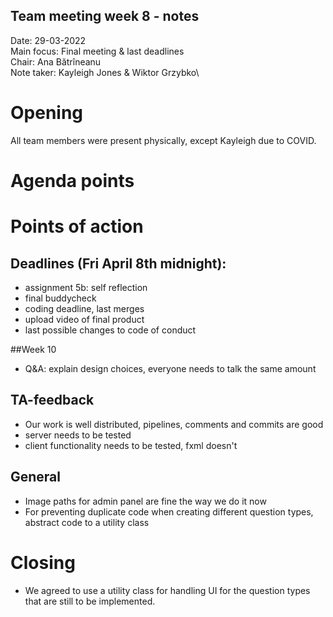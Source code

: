 ## Team meeting week 8 - notes
Date:           29-03-2022\
Main focus:     Final meeting & last deadlines\
Chair:          Ana Bătrîneanu\
Note taker:     Kayleigh Jones & Wiktor Grzybko\

# Opening
All team members were present physically, except Kayleigh due to COVID.

# Agenda points

# Points of action
## Deadlines (Fri April 8th midnight):
- assignment 5b: self reflection
- final buddycheck
- coding deadline, last merges
- upload video of final product
- last possible changes to code of conduct

##Week 10
- Q&A: explain design choices, everyone needs to talk the same amount

## TA-feedback
- Our work is well distributed, pipelines, comments and commits are good
- server needs to be tested
- client functionality needs to be tested, fxml doesn't

## General
- Image paths for admin panel are fine the way we do it now
- For preventing duplicate code when creating different question types, abstract code to a utility class

# Closing
- We agreed to use a utility class for handling UI for the question types that are still to be implemented. 




